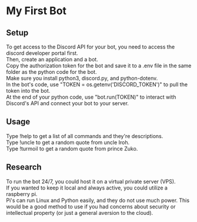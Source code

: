 # My First Bot
## Setup
To get access to the Discord API for your bot, you need to access the discord developer portal first. <br>
Then, create an application and a bot. <br>
Copy the authorization token for the bot and save it to a .env file in the same folder as the python code for the bot.<br>
Make sure you install python3, discord.py, and python-dotenv. <br>
In the bot's code, use "TOKEN = os.getenv('DISCORD_TOKEN')" to pull the token into the bot.<br>
At the end of your python code, use "bot.run(TOKEN)" to interact with Discord's API and connect your bot to your server.
## Usage
Type !help to get a list of all commands and they're descriptions.<br>
Type !uncle to get a random quote from uncle Iroh.<br>
Type !turmoil to get a random quote from prince Zuko.<br>
## Research
To run the bot 24/7, you could host it on a virtual private server (VPS).<br>
If you wanted to keep it local and always active, you could utilize a raspberry pi. <br>
Pi's can run Linux and Python easily, and they do not use much power. This would be a good method to use if you had concerns about security or intellectual property (or just a general aversion to the cloud). 